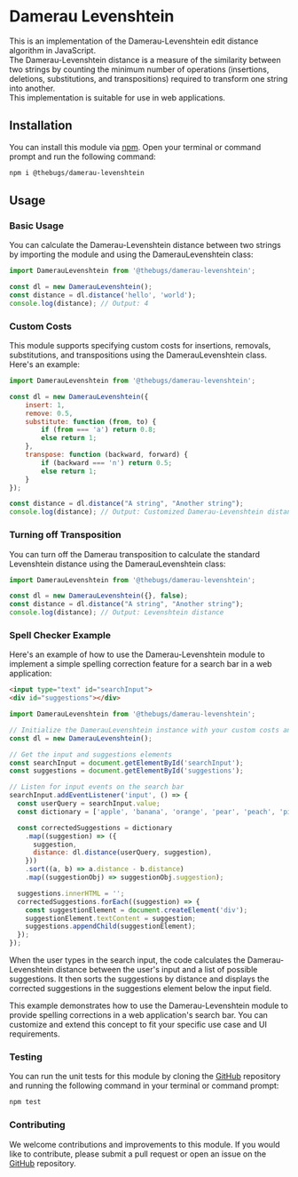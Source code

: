 # Damerau Levenshtein

This is an implementation of the Damerau-Levenshtein edit distance algorithm in JavaScript.<br>
The Damerau-Levenshtein distance is a measure of the similarity between two strings by counting the minimum number of operations (insertions, deletions, substitutions, and transpositions) required to transform one string into another.<br>
This implementation is suitable for use in web applications.

## Installation

You can install this module via [npm](https://www.npmjs.com/@thebugs/damerau-levenshtein). Open your terminal or command prompt and run the
following command:

```sh
npm i @thebugs/damerau-levenshtein
```

## Usage

### Basic Usage

You can calculate the Damerau-Levenshtein distance between two strings by importing the module and using the
DamerauLevenshtein class:

```js
import DamerauLevenshtein from '@thebugs/damerau-levenshtein';

const dl = new DamerauLevenshtein();
const distance = dl.distance('hello', 'world');
console.log(distance); // Output: 4
```

### Custom Costs

This module supports specifying custom costs for insertions, removals, substitutions, and transpositions using the
DamerauLevenshtein class. Here's an example:

```js
import DamerauLevenshtein from '@thebugs/damerau-levenshtein';

const dl = new DamerauLevenshtein({
    insert: 1,
    remove: 0.5,
    substitute: function (from, to) {
        if (from === 'a') return 0.8;
        else return 1;
    },
    transpose: function (backward, forward) {
        if (backward === 'n') return 0.5;
        else return 1;
    }
});

const distance = dl.distance("A string", "Another string");
console.log(distance); // Output: Customized Damerau-Levenshtein distance
```

### Turning off Transposition

You can turn off the Damerau transposition to calculate the standard Levenshtein distance using the DamerauLevenshtein class:

```js
import DamerauLevenshtein from '@thebugs/damerau-levenshtein';

const dl = new DamerauLevenshtein({}, false);
const distance = dl.distance("A string", "Another string");
console.log(distance); // Output: Levenshtein distance
```

### Spell Checker Example

Here's an example of how to use the Damerau-Levenshtein module to implement a simple spelling correction feature for a search bar in a web application:

```html
<input type="text" id="searchInput">
<div id="suggestions"></div>
```

```js
import DamerauLevenshtein from '@thebugs/damerau-levenshtein';

// Initialize the DamerauLevenshtein instance with your custom costs and flags
const dl = new DamerauLevenshtein();

// Get the input and suggestions elements
const searchInput = document.getElementById('searchInput');
const suggestions = document.getElementById('suggestions');

// Listen for input events on the search bar
searchInput.addEventListener('input', () => {
  const userQuery = searchInput.value;
  const dictionary = ['apple', 'banana', 'orange', 'pear', 'peach', 'pineapple', 'plum', 'strawberry'];

  const correctedSuggestions = dictionary
    .map((suggestion) => ({
      suggestion,
      distance: dl.distance(userQuery, suggestion),
    }))
    .sort((a, b) => a.distance - b.distance)
    .map((suggestionObj) => suggestionObj.suggestion);

  suggestions.innerHTML = '';
  correctedSuggestions.forEach((suggestion) => {
    const suggestionElement = document.createElement('div');
    suggestionElement.textContent = suggestion;
    suggestions.appendChild(suggestionElement);
  });
});
```

When the user types in the search input, the code calculates the Damerau-Levenshtein distance between the user's input and a list of possible suggestions. It then sorts the suggestions by distance and displays the corrected suggestions in the suggestions element below the input field.

This example demonstrates how to use the Damerau-Levenshtein module to provide spelling corrections in a web application's search bar. You can customize and extend this concept to fit your specific use case and UI requirements.

### Testing

You can run the unit tests for this module by cloning the [GitHub](https://github.com/chiribuc/damerau-levenshtein) repository and running the following command in your terminal or command prompt:

```sh
npm test
```

### Contributing
We welcome contributions and improvements to this module. If you would like to contribute, please submit a pull request or open an issue on the [GitHub](https://github.com/chiribuc/damerau-levenshtein) repository.
